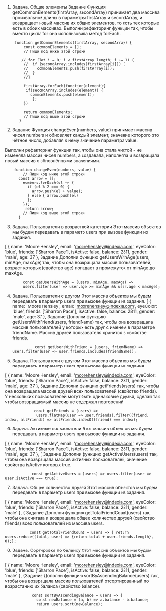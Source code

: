 1. Задача. Общие элементы
Задание
Функция getCommonElements(firstArray, secondArray) принимает два массива произвольной длины в параметры firstArray и secondArray, и возвращает новый массив их общих элементов, то есть тех которые есть в обоих массивах.
Выполни рефакторинг функции так, чтобы вместо цикла for она использовала метод forEach.

        function getCommonElements(firstArray, secondArray) {
            const commonElements = [];
            // Пиши код ниже этой строки

           // for (let i = 0; i < firstArray.length; i += 1) {
            //  if (secondArray.includes(firstArray[i])) {
            //    commonElements.push(firstArray[i]);
            //  }
            //}

            firstArray.forEach(function(element){
             if(secondArray.includes(element)) {
               commonElements.push(element);
                };
            })

            return commonElements;
            // Пиши код выше этой строки
          }
  
  
  
 2. Задание
Функция changeEven(numbers, value) принимает массив чисел numbers и обновляет каждый элемент, значение которого это чётное число, добавляя к нему значение параметра value.

Выполни рефакторинг функции так, чтобы она стала чистой - не изменяла массив чисел numbers, а создавала, наполняла и возвращала новый массив с обновлёнными значениями.

        function changeEven(numbers, value) {
            // Пиши код ниже этой строки
          const arrow = [];
            numbers.forEach(el => {
              if (el % 2 === 0) {
                arrow.push(el + value);
              } else { arrow.push(el)
              };
            });
             return arrow;
            // Пиши код выше этой строки
          }
          
 3. Задача. Пользователи в возрастной категории
Этот массив объектов мы будем передавать в параметр users при вызове функции из задания.

[
  {
    name: 'Moore Hensley',
    email: 'moorehensley@indexia.com',
    eyeColor: 'blue',
    friends: ['Sharron Pace'],
    isActive: false,
    balance: 2811,
    gender: 'male',
    age: 37
  },
  Задание
Дополни функцию getUsersWithAge(users, minAge, maxAge) так, чтобы она возвращала массив пользователей, возраст которых (свойство age) попадает в промежуток от minAge до maxAge.

            const getUsersWithAge = (users, minAge, maxAge) => 
            users.filter(user => user.age >= minAge && user.age < maxAge);


4. Задача. Пользователи с другом
Этот массив объектов мы будем передавать в параметр users при вызове функции из задания.
[
  {
    name: 'Moore Hensley',
    email: 'moorehensley@indexia.com',
    eyeColor: 'blue',
    friends: ['Sharron Pace'],
    isActive: false,
    balance: 2811,
    gender: 'male',
    age: 37
  },
  Задание
Дополни функцию getUsersWithFriend(users, friendName) так, чтобы она возвращала массив пользователей у которых есть друг с именем в параметре friendName. Массив друзей пользователя хранится в свойстве friends.

                 const getUsersWithFriend = (users, friendName) => users.filter(user => user.friends.includes(friendName));



5. Задача. Пользователи с другом
Этот массив объектов мы будем передавать в параметр users при вызове функции из задания.

[
  {
    name: 'Moore Hensley',
    email: 'moorehensley@indexia.com',
    eyeColor: 'blue',
    friends: ['Sharron Pace'],
    isActive: false,
    balance: 2811,
    gender: 'male',
    age: 37
  },
  Задание
Дополни функцию getFriends(users) так, чтобы она возвращала массив друзей всех пользователей (свойство friends). У нескольких пользователей могут быть одинаковые друзья, сделай так чтобы возвращаемый массив не содержал повторений.

                
                 const getFriends = (users) =>
                  users.flatMap(user => user.friends).filter((friend, index, allFriends) => allFriends.indexOf(friend) === index);


6. Задача. Активные пользователи
Этот массив объектов мы будем передавать в параметр users при вызове функции из задания.

[
  {
    name: 'Moore Hensley',
    email: 'moorehensley@indexia.com',
    eyeColor: 'blue',
    friends: ['Sharron Pace'],
    isActive: false,
    balance: 2811,
    gender: 'male',
    age: 37
  },
  {
  Задание
Дополни функцию getActiveUsers(users) так, чтобы она возвращала массив активных пользователей, значение свойства isActive которых true.


                const getActiveUsers = (users) => users.filter(user => user.isActive === true); 
                
                
                
   7. Задача. Общее количество друзей
Этот массив объектов мы будем передавать в параметр users при вызове функции из задания.

[
  {
    name: 'Moore Hensley',
    email: 'moorehensley@indexia.com',
    eyeColor: 'blue',
    friends: ['Sharron Pace'],
    isActive: false,
    balance: 2811,
    gender: 'male'
  },
  { 
  Задание
Дополни функцию getTotalFriendCount(users) так, чтобы она считала и возвращала общее количество друзей (свойство friends) всех пользователей из массива users.


               const getTotalFriendCount = users => { return users.reduce((total, user) => {return total + user.friends.length}, 0);};



 8. Задача. Сортировка по балансу
Этот массив объектов мы будем передавать в параметр users при вызове функции из задания.

[
  {
    name: 'Moore Hensley',
    email: 'moorehensley@indexia.com',
    eyeColor: 'blue',
    friends: ['Sharron Pace'],
    isActive: false,
    balance: 2811,
    gender: 'male'
  },
  {Задание
Дополни функцию sortByAscendingBalance(users) так, чтобы она возвращала массив пользователей отсортированный по возрастанию их баланса (свойство balance).


                const sortByAscendingBalance = users => {
                  const newBalance = (a, b) => a.balance - b.balance;
                  return users.sort(newBalance);
